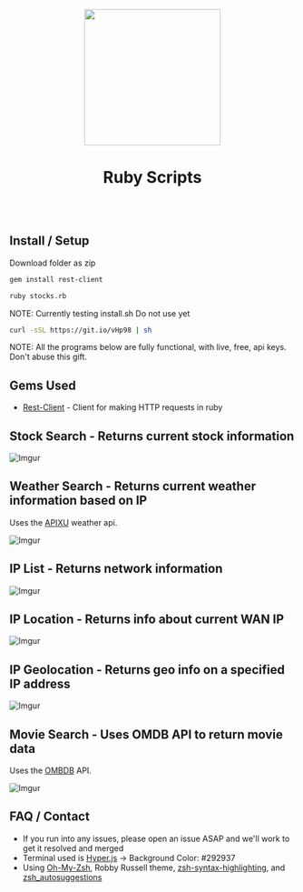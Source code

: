 <p align="center">
    <img src="http://i.imgur.com/NcbZ2gM.png"
         height="240">
    <h1 align="center">Ruby Scripts</h1>
    <br></br>
</p>


## Install / Setup
Download folder as zip
```bash
gem install rest-client
```
```bash
ruby stocks.rb
```

NOTE: Currently testing install.sh
Do not use yet
```bash
curl -sSL https://git.io/vHp98 | sh
```
NOTE: All the programs below are fully functional, with live, free, api keys. Don't abuse this gift.
## Gems Used
* [Rest-Client](https://rubygems.org/gems/rest-client) - Client for making HTTP requests in ruby

## Stock Search - Returns current stock information
![Imgur](http://i.imgur.com/LpIFAdf.png)

## Weather Search - Returns current weather information based on IP
Uses the [APIXU](https://www.apixu.com/) weather api.

![Imgur](http://i.imgur.com/xzfwJF9.png)

## IP List - Returns network information
![Imgur](http://i.imgur.com/pcyIjKN.png)

## IP Location - Returns info about current WAN IP
![Imgur](http://i.imgur.com/Wtbrt8R.png)

## IP Geolocation - Returns geo info on a specified IP address
![Imgur](http://i.imgur.com/jgeOAFi.png)

## Movie Search - Uses OMDB API to return movie data
Uses the [OMBDB](http://www.omdbapi.com/) API.

![Imgur](http://i.imgur.com/Gj4AjmZ.png)

## FAQ / Contact
* If you run into any issues, please open an issue ASAP and we'll work to get it resolved and merged
* Terminal used is [Hyper.js](https://hyper.is/) -> Background Color: #292937
* Using [Oh-My-Zsh](https://github.com/robbyrussell/oh-my-zsh), Robby Russell theme, [zsh-syntax-highlighting](https://github.com/zsh-users/zsh-syntax-highlighting), and [zsh_autosuggestions](https://github.com/zsh-users/zsh-autosuggestions)
